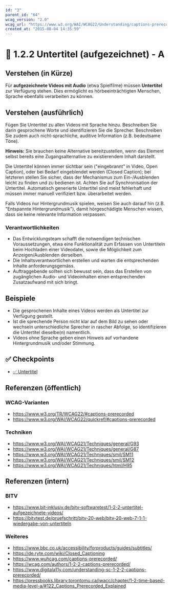 ```yaml
---
id: "3"
parent_id: "64"
wcag_version: "2.0"
wcag_url: "https://www.w3.org/WAI/WCAG22/Understanding/captions-prerecorded.html"
created_at: "2015-08-04 14:35:59"
---
```


# 📜 1.2.2 Untertitel (aufgezeichnet) - A

## Verstehen (in Kürze)

Für **aufgezeichnete Videos mit Audio** (etwa Spielfilme) müssen **Untertitel** zur Verfügung stehen. Dies ermöglicht es hörbeeinträchtigten Menschen, Sprache ebenfalls verarbeiten zu können.

## Verstehen (ausführlich)

Fügen Sie Untertitel zu allen Videos mit Sprache hinzu. Beschreiben Sie darin gesprochene Worte und identifizieren Sie die Sprecher. Beschreiben Sie zudem auch nicht-sprachliche, auditive Information (z.B. bedeutsame Töne).

**Hinweis:** Sie brauchen keine Alternative bereitzustellen, wenn das Element selbst bereits eine Zugangsalternative zu existierendem Inhalt darstellt.

Die Untertitel können immer sichtbar sein ("eingebrannt" in Video, Open Caption), oder bei Bedarf eingeblendet werden (Closed Caption); bei letzteren stellen Sie sicher, dass der Mechanismus zum Ein-/Ausblenden leicht zu finden und zu bedienen ist. Achten Sie auf Synchronisation der Untertitel. Automatisch generierte  Untertitel sind meist fehlerhaft und müssen immer manuell verifiziert bzw. überarbeitet werden.

Falls Videos nur Hintergrundmusik spielen, weisen Sie auch darauf hin (z.B. "Entspannte Hintergrundmusik"), damit hörgeschädigte Menschen wissen, dass sie keine relevante Information verpassen.

### Verantwortlichkeiten

- Das Entwicklungsteam schafft die notwendigen technischen Voraussetzungen, etwa eine Funktionalität zum Erfassen von Untertiteln beim Hochladen einer Videodatei, sowie die Möglichkeit zum Anzeigen/Ausblenden derselben.
- Die Inhaltsverantwortlichen erstellen und warten die entsprechenden Inhalte anforderungsgemäss.
- Auftraggebende sollten sich bewusst sein, dass das Erstellen von zugänglichen Audio- und Videoinhalten einen entsprechenden Zusatzaufwand mit sich bringt.

## Beispiele

- Die gesprochenen Inhalte eines Videos werden als Untertitel zur Verfügung gestellt.
- Ist die sprechende Person nicht klar auf dem Bild zu sehen oder wechseln unterschiedliche Sprecher in rascher Abfolge, so identifizieren die Untertitel dieselbe(n) namentlich.
- Videos ohne Sprache geben einen Hinweis auf vorhandene Hintergrundmusik und/oder Stimmung.

## ✅ Checkpoints

- [✅ Untertitel](untertitel)

## Referenzen (öffentlich)

### WCAG-Varianten

- <https://www.w3.org/TR/WCAG22/#captions-prerecorded>
- <https://www.w3.org/WAI/WCAG22/quickref/#captions-prerecorded>

### Techniken

- <https://www.w3.org/WAI/WCAG21/Techniques/general/G93>
- <https://www.w3.org/WAI/WCAG21/Techniques/general/G87>
- <https://www.w3.org/WAI/WCAG21/Techniques/smil/SM11>
- <https://www.w3.org/WAI/WCAG21/Techniques/smil/SM12>
- <https://www.w3.org/WAI/WCAG21/Techniques/html/H95>

## Referenzen (intern)

### BITV

- <https://www.bit-inklusiv.de/bitv-softwaretest/1-2-2-untertitel-aufgezeichnete-videos/>
- <https://bitvtest.de/pruefschritt/bitv-20-web/bitv-20-web-7-1-1-wiedergabe-von-untertiteln>

### Weiteres

- <https://www.bbc.co.uk/accessibility/forproducts/guides/subtitles/>
- <https://de.ryte.com/wiki/Closed_Captioning>
- <https://www.wuhcag.com/captions-prerecorded/>
- <https://wcag.com/authors/1-2-2-captions-prerecorded/>
- <https://www.digitala11y.com/understanding-sc-1-2-2-captions-prerecorded/>
- <https://pressbooks.library.torontomu.ca/iwacc/chapter/1-2-time-based-media-level-a/#122_Captions_Prerecorded_Explained>
